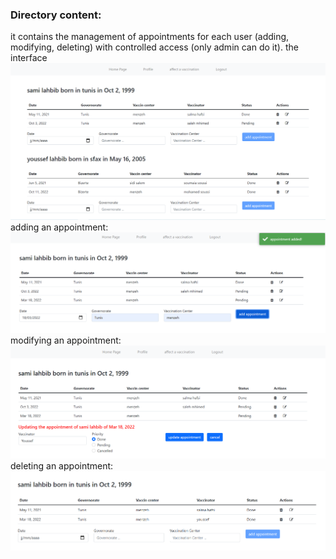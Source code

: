 ### Directory content: 
it contains the management of appointments for each user (adding, modifying, deleting) with controlled access (only admin can do it).
the interface
![manage](/gitAssets/manage-1.png)
adding an appointment:
![manage](/gitAssets/manage-2.png)
modifying an appointment:
![login1](/gitAssets/manage-3.png)
deleting an appointment:
![login1](/gitAssets/manage-4.png)
